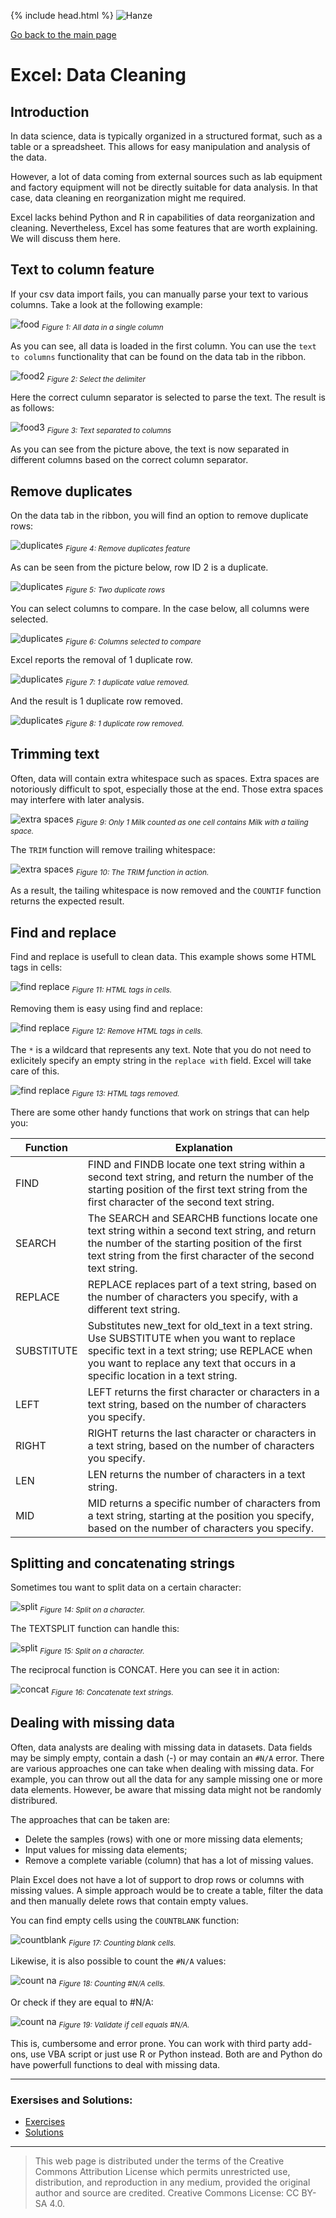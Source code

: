 {% include head.html %}
![Hanze](../hanze/hanze.png)

[Go back to the main page](../index.md)


# Excel: Data Cleaning


## Introduction

In data science, data is typically organized in a structured format, such as a table or a spreadsheet. This allows for easy manipulation and analysis of the data.

However, a lot of data coming from external sources such as lab equipment and factory equipment will not be directly suitable for data analysis. In that case, data cleaning en reorganization might me required.

Excel lacks behind Python and R in capabilities of data reorganization and cleaning. Nevertheless, Excel has some features that are worth explaining. We will discuss them here.

## Text to column feature

If your csv data import fails, you can manually parse your text to various columns. Take a look at the following example:

![food](./pics_05_data_cleaning/fig1.png)
*<sub>Figure 1: All data in a single column</sub>*

As you can see, all data is loaded in the first column. You can use the `text to columns` functionality that can be found on the data tab in the ribbon.

![food2](./pics_05_data_cleaning/fig2.png)
*<sub>Figure 2: Select the delimiter</sub>*

Here the correct culumn separator is selected to parse the text. The result is as follows:

![food3](./pics_05_data_cleaning/fig3.png)
*<sub>Figure 3: Text separated to columns</sub>*

As you can see from the picture above, the text is now separated in different columns based on the correct column separator.


## Remove duplicates

On the data tab in the ribbon, you will find an option to remove duplicate rows:

![duplicates](./pics_05_data_cleaning/fig4.png)
*<sub>Figure 4: Remove duplicates feature</sub>*

As can be seen from the picture below, row ID 2 is a duplicate.

![duplicates](./pics_05_data_cleaning/fig5.png)
*<sub>Figure 5: Two duplicate rows</sub>*

You can select columns to compare. In the case below, all columns were selected.

![duplicates](./pics_05_data_cleaning/fig6.png)
*<sub>Figure 6: Columns selected to compare</sub>*

Excel reports the removal of 1 duplicate row.

![duplicates](./pics_05_data_cleaning/fig7.png)
*<sub>Figure 7: 1 duplicate value removed.</sub>*

And the result is 1 duplicate row removed.

![duplicates](./pics_05_data_cleaning/fig8.png)
*<sub>Figure 8: 1 duplicate row removed.</sub>*

## Trimming text

Often, data will contain extra whitespace such as spaces. Extra spaces are notoriously difficult to spot, especially those at the end. Those extra spaces may interfere with later analysis. 

![extra spaces](./pics_05_data_cleaning/fig9.png)
*<sub>Figure 9: Only 1 Milk counted as one cell contains Milk with a tailing space.</sub>*

The `TRIM` function will remove trailing whitespace:

![extra spaces](./pics_05_data_cleaning/fig10.png)
*<sub>Figure 10: The TRIM function in action.</sub>*

As a result, the tailing whitespace is now removed and the `COUNTIF` function returns the expected result.

## Find and replace

Find and replace is usefull to clean data. This example shows some HTML tags in cells:

![find replace](./pics_05_data_cleaning/fig11.png)
*<sub>Figure 11: HTML tags in cells.</sub>*

Removing them is easy using find and replace:

![find replace](./pics_05_data_cleaning/fig12.png)
*<sub>Figure 12: Remove HTML tags in cells.</sub>*

The `*` is a wildcard that represents any text. Note that you do not need to exlicitely specify an empty string in the `replace with` field. Excel will take care of this.

![find replace](./pics_05_data_cleaning/fig13.png)
*<sub>Figure 13: HTML tags removed.</sub>*

There are some other handy functions that work on strings that can help you:

| **Function** | **Explanation**                                                                                                                                                                                                                |
|--------------|--------------------------------------------------------------------------------------------------------------------------------------------------------------------------------------------------------------------------------|
| FIND         | FIND and FINDB locate one text string within a second text string, and return the number of the starting position of the first text string from the first character of the second text string.                                 |
| SEARCH       | The SEARCH and SEARCHB functions locate one text string within a second text string, and return the number of the starting position of the first text string from the first character of the second text string.               |
| REPLACE      | REPLACE replaces part of a text string, based on the number of characters you specify, with a different text string.                                                                                                           |
| SUBSTITUTE   | Substitutes new_text for old_text in a text string. Use SUBSTITUTE when you want to replace specific text in a text string; use REPLACE when you want to replace any text that occurs in a specific location in a text string. |
| LEFT         | LEFT returns the first character or characters in a text string, based on the number of characters you specify.                                                                                                                |
| RIGHT        | RIGHT returns the last character or characters in a text string, based on the number of characters you specify.                                                                                                                |
| LEN          | LEN returns the number of characters in a text string.                                                                                                                                                                         |
| MID          | MID returns a specific number of characters from a text string, starting at the position you specify, based on the number of characters you specify.                                                                           |

## Splitting and concatenating strings

Sometimes tou want to split data on a certain character:

![split](./pics_05_data_cleaning/fig14.png)
*<sub>Figure 14: Split on a character.</sub>*

The TEXTSPLIT function can handle this:

![split](./pics_05_data_cleaning/fig15.png)
*<sub>Figure 15: Split on a character.</sub>*

The reciprocal function is CONCAT.
Here you can see it in action:

![concat](./pics_05_data_cleaning/fig16.png)
*<sub>Figure 16: Concatenate text strings.</sub>*

## Dealing with missing data

Often, data analysts are dealing with missing data in datasets. Data fields may be simply empty, contain a dash (-) or may contain an `#N/A` error. There are various approaches one can take when dealing with missing data. For example, you can throw out all the data for any sample missing one or more data elements. However, be aware that missing data might not be randomly distribured. 

The approaches that can be taken are:
- Delete the samples (rows) with one or more missing data elements;
- Input values for missing data elements;
- Remove a complete variable (column) that has a lot of missing values.

Plain Excel does not have a lot of support to drop rows or columns with missing values. A simple approach would be to create a table, filter the data and then manually delete rows that contain empty values. 

You can find empty cells using the `COUNTBLANK` function:

![countblank](./pics_05_data_cleaning/fig17.png)
*<sub>Figure 17: Counting blank cells.</sub>*

Likewise, it is also possible to count the `#N/A` values:

![count na](./pics_05_data_cleaning/fig18.png)
*<sub>Figure 18: Counting #N/A cells.</sub>*

Or check if they are equal to #N/A:

![count na](./pics_05_data_cleaning/fig19.png)
*<sub>Figure 19: Validate if cell equals #N/A.</sub>*


This is, cumbersome and error prone. You can work with third party add-ons, use VBA script or just use R or Python instead. Both are and Python do have powerfull functions to deal with missing data.

---

### Exersises and Solutions:


- [Exercises]()
- [Solutions]()

---


>This web page is distributed under the terms of the Creative Commons Attribution License which permits unrestricted use, distribution, and reproduction in any medium, provided the original author and source are credited.
>Creative Commons License: CC BY-SA 4.0.

